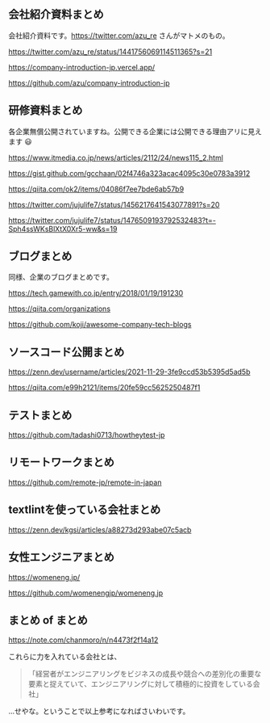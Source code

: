 ## 会社紹介資料まとめ

会社紹介資料です。https://twitter.com/azu_re さんがマトメのもの。

https://twitter.com/azu_re/status/1441756069114511365?s=21

https://company-introduction-jp.vercel.app/

https://github.com/azu/company-introduction-jp


## 研修資料まとめ

各企業無償公開されていますね。公開できる企業には公開できる理由アリに見えます :smiley: 

https://www.itmedia.co.jp/news/articles/2112/24/news115_2.html

https://gist.github.com/gcchaan/02f4746a323acac4095c30e0783a3912

https://qiita.com/ok2/items/04086f7ee7bde6ab57b9

https://twitter.com/jujulife7/status/1456217641543077891?s=20

https://twitter.com/jujulife7/status/1476509193792532483?t=-Sph4ssWKsBlXtX0Xr5-ww&s=19


## ブログまとめ

同様、企業のブログまとめです。

https://tech.gamewith.co.jp/entry/2018/01/19/191230

https://qiita.com/organizations

https://github.com/koji/awesome-company-tech-blogs

## ソースコード公開まとめ

https://zenn.dev/username/articles/2021-11-29-3fe9ccd53b5395d5ad5b

https://qiita.com/e99h2121/items/20fe59cc5625250487f1


## テストまとめ

https://github.com/tadashi0713/howtheytest-jp

## リモートワークまとめ

https://github.com/remote-jp/remote-in-japan

## textlintを使っている会社まとめ

https://zenn.dev/kgsi/articles/a88273d293abe07c5acb

## 女性エンジニアまとめ

https://womeneng.jp/

https://github.com/womenengjp/womeneng.jp

## まとめ of まとめ

https://note.com/chanmoro/n/n4473f2f14a12

これらに力を入れている会社とは、

>「経営者がエンジニアリングをビジネスの成長や競合への差別化の重要な要素と捉えていて、エンジニアリングに対して積極的に投資をしている会社」

...せやな。ということで以上参考になればさいわいです。
